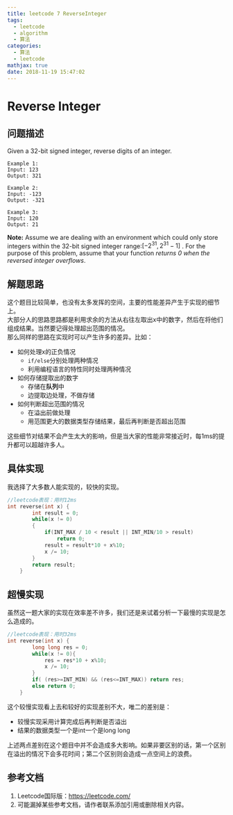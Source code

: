 ```yaml
---
title: leetcode 7 ReverseInteger
tags:
  - leetcode
  - algorithm
  - 算法
categories:
  - 算法
  - leetcode
mathjax: true
date: 2018-11-19 15:47:02
---
```



# Reverse Integer
## 问题描述
Given a 32-bit signed integer, reverse digits of an integer.
<!--more-->
```
Example 1:
Input: 123
Output: 321  

Example 2:
Input: -123
Output: -321  

Example 3:
Input: 120
Output: 21  
```
**Note:**
Assume we are dealing with an environment which could only store integers within the 32-bit signed integer range:$[-2^{31},2^{31}-1]$ . For the purpose of this problem, assume that your function *returns 0 when the reversed integer overflows*.

## 解题思路
这个题目比较简单，也没有太多发挥的空间，主要的性能差异产生于实现的细节上。  
大部分人的思路思路都是利用求余的方法从右往左取出x中的数字，然后在将他们组成结果。当然要记得处理超出范围的情况。  
那么同样的思路在实现时可以产生许多的差异。比如：
* 如何处理x的正负情况
  * `if/else`分别处理两种情况
  * 利用编程语言的特性同时处理两种情况
* 如何存储提取出的数字
  * 存储在**队列**中
  * 边提取边处理，不做存储
* 如何判断超出范围的情况
  * 在溢出前做处理
  * 用范围更大的数据类型存储结果，最后再判断是否超出范围

这些细节对结果不会产生太大的影响，但是当大家的性能非常接近时，每1ms的提升都可以超越许多人。  
## 具体实现
我选择了大多数人能实现的，较快的实现。
```c++
//leetcode表现：用时12ms
int reverse(int x) {
        int result = 0;
        while(x != 0)
        {
            if(INT_MAX / 10 < result || INT_MIN/10 > result)
                return 0;
            result = result*10 + x%10;
            x /= 10;
        }
        return result;
    }
```
## 超慢实现
虽然这一题大家的实现在效率差不许多，我们还是来试着分析一下最慢的实现是怎么造成的。
```c++
//leetcode表现：用时32ms
int reverse(int x) {
        long long res = 0;
        while(x != 0){
            res = res*10 + x%10;
            x /= 10;
        }
        if( (res>=INT_MIN) && (res<=INT_MAX)) return res;
        else return 0;
    }
```
这个较慢实现看上去和较好的实现差别不大，唯二的差别是：
* 较慢实现采用计算完成后再判断是否溢出
* 结果的数据类型一个是int一个是long long

上述两点差别在这个题目中并不会造成多大影响。如果非要区别的话，第一个区别在溢出的情况下会多花时间；第二个区别则会造成一点空间上的浪费。

## 参考文档

1. Leetcode国际版：https://leetcode.com/
2. 可能漏掉某些参考文档，请作者联系添加引用或删除相关内容。
